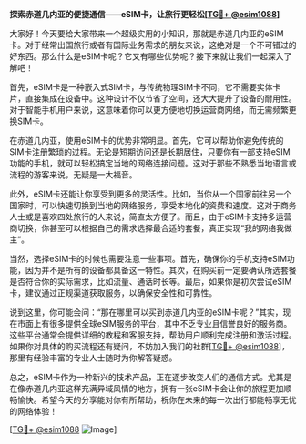 **探索赤道几内亚的便捷通信——eSIM卡，让旅行更轻松[[TG💪+ @esim1088](https://t.me/s/esim1088)]**

大家好！今天要给大家带来一个超级实用的小知识，那就是赤道几内亚的eSIM卡。对于经常出国旅行或者有国际业务需求的朋友来说，这绝对是一个不可错过的好东西。那么什么是eSIM卡呢？它又有哪些优势呢？接下来就让我们一起深入了解吧！

首先，eSIM卡是一种嵌入式SIM卡，与传统物理SIM卡不同，它不需要实体卡片，直接集成在设备中。这种设计不仅节省了空间，还大大提升了设备的耐用性。对于智能手机用户来说，这意味着你可以更方便地切换运营商网络，而无需频繁更换SIM卡。

在赤道几内亚，使用eSIM卡的优势非常明显。首先，它可以帮助你避免传统的SIM卡注册繁琐的过程。无论是短期访问还是长期居住，只要你有一部支持eSIM功能的手机，就可以轻松搞定当地的网络连接问题。这对于那些不熟悉当地语言或流程的游客来说，无疑是一大福音。

此外，eSIM卡还能让你享受到更多的灵活性。比如，当你从一个国家前往另一个国家时，可以快速切换到当地的网络服务，享受本地化的资费和速度。这对于商务人士或是喜欢四处旅行的人来说，简直太方便了。而且，由于eSIM卡支持多运营商切换，你甚至可以根据自己的需求选择最合适的套餐，真正实现“我的网络我做主”。

当然，选择eSIM卡的时候也需要注意一些事项。首先，确保你的手机支持eSIM功能，因为并不是所有的设备都具备这一特性。其次，在购买前一定要确认所选套餐是否符合你的实际需求，比如流量、通话时长等。最后，如果你是初次尝试eSIM卡，建议通过正规渠道获取服务，以确保安全性和可靠性。

说到这里，你可能会问：“那在哪里可以买到赤道几内亚的eSIM卡呢？”其实，现在市面上有很多提供全球eSIM服务的平台，其中不乏专业且信誉良好的服务商。这些平台通常会提供详细的教程和客服支持，帮助用户顺利完成注册和激活过程。如果你对具体的购买流程还有疑问，不妨加入我们的社群[[TG💪+ @esim1088](https://t.me/s/esim1088)]，那里有经验丰富的专业人士随时为你解答疑惑。

总之，eSIM卡作为一种新兴的技术产品，正在逐步改变人们的通信方式。尤其是在像赤道几内亚这样充满异域风情的地方，拥有一张eSIM卡会让你的旅程更加顺畅愉快。希望今天的分享能对你有所帮助，祝你在未来的每一次出行都能畅享无忧的网络体验！

[[TG💪+ @esim1088](https://t.me/s/esim1088) ![Image](https://i.postimg.cc/4NQfJmqS/Snipaste-2025-05-13-00-14-12.png)]